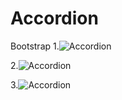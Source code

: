# Accordion
Bootstrap
1.<img src="https://raw.githubusercontent.com/abusyaid517/Collapse-Accordion/master/bootstrap/bootstrap-collapas.png" alt="Accordion
"/>


2.<img src="https://raw.githubusercontent.com/abusyaid512/Accordion/master/Accordion_1.png" alt="Accordion
"/>

3.<img src="https://raw.githubusercontent.com/abusyaid512/Accordion/master/Accordion_2.png" alt="Accordion
"/>
